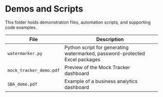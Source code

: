 # Demos and Scripts

This folder holds demonstration files, automation scripts, and supporting code examples.

| File | Description |
|------|--------------|
| `watermarker.py` | Python script for generating watermarked, password-protected Excel packages |
| `mock_tracker_demo.pdf` | Preview of the Mock Tracker dashboard |
| `SBA_demo.pdf` | Example of a business analytics dashboard |
